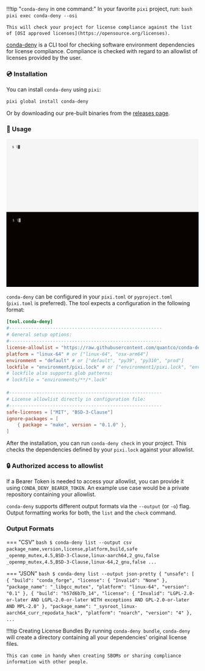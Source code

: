 
!!!tip "`conda-deny` in one command:"
    In your favorite `pixi` project, run:
    ```bash
    pixi exec conda-deny --osi
    ```

    This will check your project for license compliance against the list of [OSI approved licenses](https://opensource.org/licenses).

[conda-deny](https://github.com/Quantco/conda-deny) is a CLI tool for checking software environment dependencies for license compliance.
Compliance is checked with regard to an allowlist of licenses provided by the user.

### 💿 Installation
You can install `conda-deny` using `pixi`:

```bash
pixi global install conda-deny
```

Or by downloading our pre-built binaries from the [releases page](https://github.com/quantco/conda-deny/releases).

### 🎯 Usage

![conda-deny demo](https://raw.githubusercontent.com/Quantco/conda-deny/refs/heads/main/.github/assets/demo/demo-light.gif#gh-light-mode-only)
![conda-deny demo](https://raw.githubusercontent.com/Quantco/conda-deny/refs/heads/main/.github/assets/demo/demo-dark.gif#gh-dark-mode-only)

`conda-deny` can be configured in your `pixi.toml` or `pyproject.toml` (`pixi.toml` is preferred).
The tool expects a configuration in the following format:

```toml
[tool.conda-deny]
#--------------------------------------------------------
# General setup options:
#--------------------------------------------------------
license-allowlist = "https://raw.githubusercontent.com/quantco/conda-deny/main/tests/test_remote_base_configs/conda-deny-license_allowlist.toml" # or ["license_allowlist.toml", "other_license_allowlist.toml"]
platform = "linux-64" # or ["linux-64", "osx-arm64"]
environment = "default" # or ["default", "py39", "py310", "prod"]
lockfile = "environment/pixi.lock" # or ["environment1/pixi.lock", "environment2/pixi.lock"]
# lockfile also supports glob patterns:
# lockfile = "environments/**/*.lock"

#--------------------------------------------------------
# License allowlist directly in configuration file:
#--------------------------------------------------------
safe-licenses = ["MIT", "BSD-3-Clause"]
ignore-packages = [
    { package = "make", version = "0.1.0" },
]
```

After the installation, you can run `conda-deny check` in your project.
This checks the dependencies defined by your `pixi.lock` against your allowlist.

### 🔒 Authorized access to allowlist

If a Bearer Token is needed to access your allowlist, you can provide it using `CONDA_DENY_BEARER_TOKEN`.
An example use case would be a private repository containing your allowlist.



`conda-deny` supports different output formats via the `--output` (or `-o`) flag.
Output formatting works for both, the `list` and the `check` command.


### Output Formats
=== "CSV"
    ```bash
    $ conda-deny list --output csv
    package_name,version,license,platform,build,safe
    _openmp_mutex,4.5,BSD-3-Clause,linux-aarch64,2_gnu,false
    _openmp_mutex,4.5,BSD-3-Clause,linux-64,2_gnu,false
    ...
    ```


=== "JSON"
    ```bash
    $ conda-deny list --output json-pretty
    {
    "unsafe": [
        {
        "build": "conda_forge",
        "license": {
            "Invalid": "None"
        },
        "package_name": "_libgcc_mutex",
        "platform": "linux-64",
        "version": "0.1"
        },
        {
        "build": "h57d6b7b_14",
        "license": {
            "Invalid": "LGPL-2.0-or-later AND LGPL-2.0-or-later WITH exceptions AND GPL-2.0-or-later AND MPL-2.0"
        },
        "package_name": "_sysroot_linux-aarch64_curr_repodata_hack",
        "platform": "noarch",
        "version": "4"
        },
    ...
    ```

!!!tip Creating License Bundles
    By running `conda-deny bundle`, `conda-deny` will create a directory containing all your dependencies' original license files.

    This can come in handy when creating SBOMs or sharing compliance information with other people.
